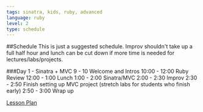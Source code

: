 ```yaml
---
tags: sinatra, kids, ruby, advanced
language: ruby
level: 2
type: schedule
---
```


##Schedule
This is just a suggested schedule. Improv shouldn't take up a full half hour and lunch can be cut down if more time is needed for lectures/labs/projects.

###Day 1 - Sinatra + MVC
9 - 10 Welcome and Intros
10:00 - 12:00 Ruby Review
12:00 - 1:00 Lunch
1:00 - 2:00 Sinatra/MVC
2:00 - 2:30 Improv
2:30 - 2:50 Finish setting up MVC project (stretch labs for students who finish early)
2:50 - 3:00 Wrap up

[Lesson Plan](https://docs.google.com/a/flatironschool.com/document/d/1wQvqO9jq9AQBQMhZVGI1vOGSj0vIRqZbcftVxLBoRiI/edit)
